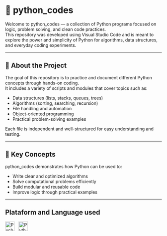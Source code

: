# 🐍 python_codes

Welcome to python_codes — a collection of Python programs focused on logic, problem solving, and clean code practices.  
This repository was developed using Visual Studio Code and is meant to explore the power and simplicity of Python for algorithms, data structures, and everyday coding experiments.

---

## 🚀 About the Project

The goal of this repository is to practice and document different Python concepts through hands-on coding.  
It includes a variety of scripts and modules that cover topics such as:

- Data structures (lists, stacks, queues, trees)
- Algorithms (sorting, searching, recursion)
- File handling and automation
- Object-oriented programming
- Practical problem-solving examples

Each file is independent and well-structured for easy understanding and testing.

---

## 🧠 Key Concepts

python_codes demonstrates how Python can be used to:
- Write clear and optimized algorithms  
- Solve computational problems efficiently  
- Build modular and reusable code  
- Improve logic through practical examples  

---

## Plataform and Language used 
<img
align="left" 
alt="Pycharm" 
title="Pycharm"
width="30px" 
style="padding-right: 10px;"
src="https://cdn.jsdelivr.net/gh/devicons/devicon@latest/icons/pycharm/pycharm-original.svg"
/>
<img
align="left" 
alt="Python" 
title="Python"
width="30px" 
style="padding-right: 10px;" 
src="https://cdn.jsdelivr.net/gh/devicons/devicon@latest/icons/python/python-original.svg"
/>
